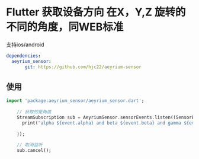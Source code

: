 
# Flutter 获取设备方向 在X，Y,Z 旋转的不同的角度，同WEB标准

支持ios/android


```yaml
dependencies:
  aeyrium_sensor: 
       git: https://github.com/hjc22/aeyrium-sensor
```

## 使用

``` dart
import 'package:aeyrium_sensor/aeyrium_sensor.dart';
    
    // 获取的是角度
    StreamSubscription sub = AeyriumSensor.sensorEvents.listen((SensorEvent event) {
      print("alpha ${event.alpha} and beta ${event.beta} and gamma ${event.gamma}")
      
    });
    
    // 取消监听
    sub.cancel();

```

